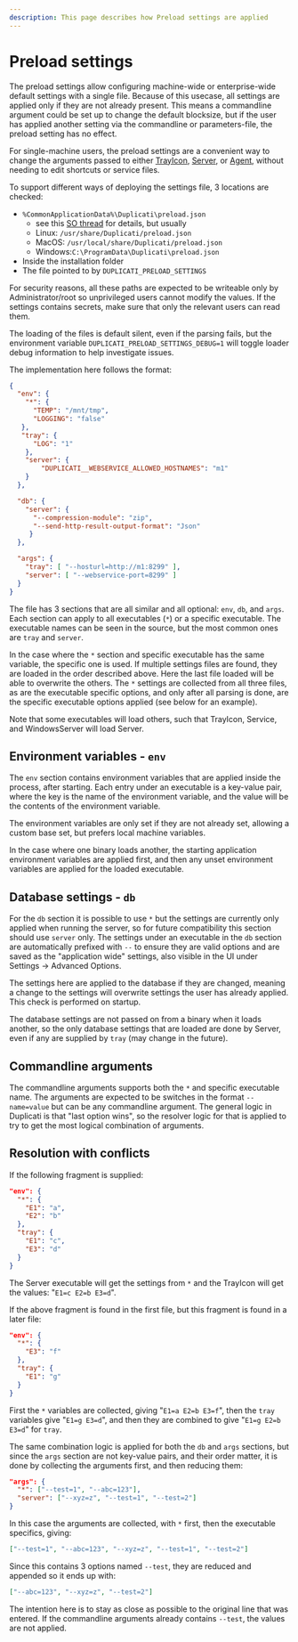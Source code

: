 ```yaml
---
description: This page describes how Preload settings are applied
---
```


# Preload settings

The preload settings allow configuring machine-wide or enterprise-wide default settings with a single file. Because of this usecase, all settings are applied only if they are not already present. This means a commandline argument could be set up to change the default blocksize, but if the user has applied another setting via the commandline or parameters-file, the preload setting has no effect.

For single-machine users, the preload settings are a convenient way to change the arguments passed to either [TrayIcon](../duplicati-programs/trayicon.md), [Server](../duplicati-programs/server.md), or [Agent](../duplicati-programs/agent.md), without needing to edit shortcuts or service files.

To support different ways of deploying the settings file, 3 locations are checked:

* `%CommonApplicationData%\Duplicati\preload.json`&#x20;
  * see this [SO thread](https://stackoverflow.com/questions/895723/environment-getfolderpath-commonapplicationdata-is-still-returning-c-docum) for details, but usually&#x20;
  * Linux: `/usr/share/Duplicati/preload.json`
  * MacOS: `/usr/local/share/Duplicati/preload.json`
  * Windows:`C:\ProgramData\Duplicati\preload.json`
* Inside the installation folder
* The file pointed to by `DUPLICATI_PRELOAD_SETTINGS`

For security reasons, all these paths are expected to be writeable only by Administrator/root so unprivileged users cannot modify the values. If the settings contains secrets, make sure that only the relevant users can read them.

The loading of the files is default silent, even if the parsing fails, but the environment variable `DUPLICATI_PRELOAD_SETTINGS_DEBUG=1` will toggle loader debug information to help investigate issues.

The implementation here follows the format:

```json
{
  "env": {
    "*": {
      "TEMP": "/mnt/tmp",
      "LOGGING": "false"
   },
   "tray": {
      "LOG": "1"
    },
    "server": {
        "DUPLICATI__WEBSERVICE_ALLOWED_HOSTNAMES": "m1"
    }
  },

  "db": {
    "server": {
      "--compression-module": "zip",
      "--send-http-result-output-format": "Json"
     }
  },

  "args": {
    "tray": [ "--hosturl=http://m1:8299" ],
    "server": [ "--webservice-port=8299" ]
  }
}
```

The file has 3 sections that are all similar and all optional: `env`, `db`, and `args`. Each section can apply to all executables (`*`) or a specific executable. The executable names can be seen in the source, but the most common ones are `tray` and `server`.

In the case where the `*` section and specific executable has the same variable, the specific one is used. If multiple settings files are found, they are loaded in the order described above. Here the last file loaded will be able to overwrite the others. The `*` settings are collected from all three files, as are the executable specific options, and only after all parsing is done, are the specific executable options applied (see below for an example).

Note that some executables will load others, such that TrayIcon, Service, and WindowsServer will load Server.

## Environment variables - `env`

The `env` section contains environment variables that are applied inside the process, after starting. Each entry under an executable is a key-value pair, where the key is the name of the environment variable, and the value will be the contents of the environment variable.

The environment variables are only set if they are not already set, allowing a custom base set, but prefers local machine variables.

In the case where one binary loads another, the starting application environment variables are applied first, and then any unset environment variables are applied for the loaded executable.

## Database settings - `db`

For the `db` section it is possible to use `*` but the settings are currently only applied when running the server, so for future compatibility this section should use `server` only. The settings under an executable in the `db` section are automatically prefixed with `--` to ensure they are valid options and are saved as the "application wide" settings, also visible in the UI under Settings -> Advanced Options.

The settings here are applied to the database if they are changed, meaning a change to the settings will overwrite settings the user has already applied. This check is performed on startup.

The database settings are not passed on from a binary when it loads another, so the only database settings that are loaded are done by Server, even if any are supplied by `tray` (may change in the future).

## Commandline arguments

The commandline arguments supports both the `*` and specific executable name. The arguments are expected to be switches in the format `--name=value` but can be any commandline argument. The general logic in Duplicati is that "last option wins", so the resolver logic for that is applied to try to get the most logical combination of arguments.

## Resolution with conflicts

If the following fragment is supplied:

```json
"env": {
  "*": {
    "E1": "a",
    "E2": "b"
  },
  "tray": {
    "E1": "c",
    "E3": "d"
  }
}
```

The Server executable will get the settings from `*` and the TrayIcon will get the values: "`E1=c E2=b E3=d`".

If the above fragment is found in the first file, but this fragment is found in a later file:

```json
"env": {
  "*": {
    "E3": "f"
  },
  "tray": {
    "E1": "g"
  }
}
```

First the `*` variables are collected, giving "`E1=a E2=b E3=f`", then the `tray` variables give "`E1=g E3=d`", and then they are combined to give "`E1=g E2=b E3=d`" for `tray`.

The same combination logic is applied for both the `db` and `args` sections, but since the `args` section are not key-value pairs, and their order matter, it is done by collecting the arguments first, and then reducing them:

```json
"args": {
  "*": ["--test=1", "--abc=123"],
  "server": ["--xyz=z", "--test=1", "--test=2"]
}
```

In this case the arguments are collected, with `*` first, then the executable specifics, giving:

```json
["--test=1", "--abc=123", "--xyz=z", "--test=1", "--test=2"]
```

Since this contains 3 options named `--test`, they are reduced and appended so it ends up with:

```json
["--abc=123", "--xyz=z", "--test=2"]
```

The intention here is to stay as close as possible to the original line that was entered. If the commandline arguments already contains `--test`, the values are not applied.
